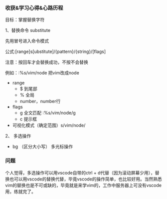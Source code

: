 ### 收获&学习心得&心路历程

目标：掌握替换字符

1、替换命令 substitute

先用冒号进入命令模式

公式:[range]s[ubstitute]/{pattern}/{string}/[flags]

注意：按回车才会替换成功，不按不会替换

例如：:%s/vim/node 把vim改成node

- range
  - $ 到尾部
  - % 全局
  - number，number行
- flags
  - g 全文匹配 :%s/vim/node/g
  - c 提示框
- 可视化模式（确定范围）s/vim/node/

2、 多选操作

- bg （区分大小写） 多光标操作

### 问题

个人觉得，多选操作可以用vscode自带的ctrl + d代替（因为滚动屏幕少用），替换也可以用vscode的替换代替，毕竟vscode的操作简单，也比较好用。当然熟悉vim的替换也是不可或缺的，毕竟就是来学vim的，工作中服务器上可没有vscode用，练就完了。
